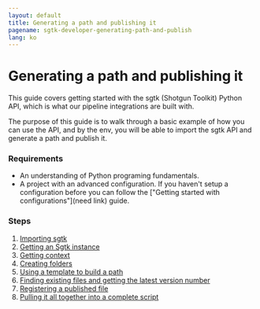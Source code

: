 ```yaml
---
layout: default
title: Generating a path and publishing it
pagename: sgtk-developer-generating-path-and-publish
lang: ko
---
```


# Generating a path and publishing it

This guide covers getting started with the sgtk (Shotgun Toolkit) Python API, 
which is what our pipeline integrations are built with.

The purpose of this guide is to walk through a basic example of how you can use the API, and 
by the env, you will be able to import the sgtk API and generate a path and publish it.

### Requirements

- An understanding of Python programing fundamentals. 
- A project with an advanced configuration. If you haven't setup a configuration before you can follow the ["Getting started with configurations"](need link) guide.

### Steps

1. [Importing sgtk](./part-1-importing-sgtk.md)
2. [Getting an Sgtk instance](./part-2-getting-sgtk-instance.md)
3. [Getting context](./part-3-getting-context.md)
4. [Creating folders](./part-4-creating-folders.md)
5. [Using a template to build a path](./part-5-build-a-path.md)
6. [Finding existing files and getting the latest version number](./part-6-find-latest-version.md)
7. [Registering a published file](./part-7-registering-publish.md)
8. [Pulling it all together into a complete script](part-8-generating-path-and-publish-complete-script.md)